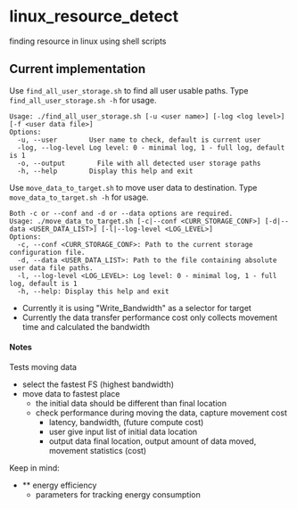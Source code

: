 # linux_resource_detect
finding resource in linux using shell scripts

## Current implementation
Use `find_all_user_storage.sh` to find all user usable paths. Type `find_all_user_storage.sh -h` for usage.
```
Usage: ./find_all_user_storage.sh [-u <user name>] [-log <log level>] [-f <user data file>]
Options:
  -u, --user        User name to check, default is current user
  -log, --log-level Log level: 0 - minimal log, 1 - full log, default is 1
  -o, --output        File with all detected user storage paths
  -h, --help        Display this help and exit
```

Use `move_data_to_target.sh` to move user data to destination. Type `move_data_to_target.sh -h` for usage.
```
Both -c or --conf and -d or --data options are required.
Usage: ./move_data_to_target.sh [-c|--conf <CURR_STORAGE_CONF>] [-d|--data <USER_DATA_LIST>] [-l|--log-level <LOG_LEVEL>]
Options:
  -c, --conf <CURR_STORAGE_CONF>: Path to the current storage configuration file.
  -d, --data <USER_DATA_LIST>: Path to the file containing absolute user data file paths.
  -l, --log-level <LOG_LEVEL>: Log level: 0 - minimal log, 1 - full log, default is 1
  -h, --help: Display this help and exit
```

- Currently it is using "Write_Bandwidth" as a selector for target
- Currently the data transfer performance cost only collects movement time and calculated the bandwidth



#### Notes
Tests moving data
- select the fastest FS (highest bandwidth)
- move data to fastest place
	- the initial data should be different than final location
	- check performance during moving the data, capture movement cost
		- latency, bandwidth, (future compute cost)
		- user give input list of initial data location
		- output data final location, output amount of data moved, movement statistics (cost)

Keep in mind:
- ** energy efficiency
	- parameters for tracking energy consumption